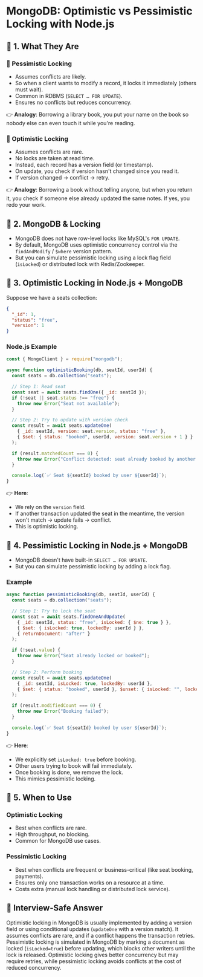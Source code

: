 # MongoDB: Optimistic vs Pessimistic Locking with Node.js

## 📌 1. What They Are

### 🔑 Pessimistic Locking

* Assumes conflicts are likely.
* So when a client wants to modify a record, it locks it immediately (others must wait).
* Common in RDBMS (`SELECT … FOR UPDATE`).
* Ensures no conflicts but reduces concurrency.

👉 **Analogy**: Borrowing a library book, you put your name on the book so nobody else can even touch it while you're reading.

### 🔑 Optimistic Locking

* Assumes conflicts are rare.
* No locks are taken at read time.
* Instead, each record has a version field (or timestamp).
* On update, you check if version hasn't changed since you read it.
* If version changed → conflict → retry.

👉 **Analogy**: Borrowing a book without telling anyone, but when you return it, you check if someone else already updated the same notes. If yes, you redo your work.

## 📌 2. MongoDB & Locking

* MongoDB does not have row-level locks like MySQL's `FOR UPDATE`.
* By default, MongoDB uses optimistic concurrency control via the `findAndModify` / `$where` version pattern.
* But you can simulate pessimistic locking using a lock flag field (`isLocked`) or distributed lock with Redis/Zookeeper.

## 📌 3. Optimistic Locking in Node.js + MongoDB

Suppose we have a seats collection:

```json
{
  "_id": 1,
  "status": "free",
  "version": 1
}
```

### Node.js Example

```javascript
const { MongoClient } = require("mongodb");

async function optimisticBooking(db, seatId, userId) {
  const seats = db.collection("seats");

  // Step 1: Read seat
  const seat = await seats.findOne({ _id: seatId });
  if (!seat || seat.status !== "free") {
    throw new Error("Seat not available");
  }

  // Step 2: Try to update with version check
  const result = await seats.updateOne(
    { _id: seatId, version: seat.version, status: "free" },
    { $set: { status: "booked", userId, version: seat.version + 1 } }
  );

  if (result.matchedCount === 0) {
    throw new Error("Conflict detected: seat already booked by another user");
  }

  console.log(`✅ Seat ${seatId} booked by user ${userId}`);
}
```

👉 **Here**:
* We rely on the `version` field.
* If another transaction updated the seat in the meantime, the version won't match → update fails → conflict.
* This is optimistic locking.

## 📌 4. Pessimistic Locking in Node.js + MongoDB

* MongoDB doesn't have built-in `SELECT … FOR UPDATE`.
* But you can simulate pessimistic locking by adding a lock flag.

### Example

```javascript
async function pessimisticBooking(db, seatId, userId) {
  const seats = db.collection("seats");

  // Step 1: Try to lock the seat
  const seat = await seats.findOneAndUpdate(
    { _id: seatId, status: "free", isLocked: { $ne: true } },
    { $set: { isLocked: true, lockedBy: userId } },
    { returnDocument: "after" }
  );

  if (!seat.value) {
    throw new Error("Seat already locked or booked");
  }

  // Step 2: Perform booking
  const result = await seats.updateOne(
    { _id: seatId, isLocked: true, lockedBy: userId },
    { $set: { status: "booked", userId }, $unset: { isLocked: "", lockedBy: "" } }
  );

  if (result.modifiedCount === 0) {
    throw new Error("Booking failed");
  }

  console.log(`✅ Seat ${seatId} booked by user ${userId}`);
}
```

👉 **Here**:
* We explicitly set `isLocked: true` before booking.
* Other users trying to book will fail immediately.
* Once booking is done, we remove the lock.
* This mimics pessimistic locking.

## 📌 5. When to Use

### Optimistic Locking
* Best when conflicts are rare.
* High throughput, no blocking.
* Common for MongoDB use cases.

### Pessimistic Locking
* Best when conflicts are frequent or business-critical (like seat booking, payments).
* Ensures only one transaction works on a resource at a time.
* Costs extra (manual lock handling or distributed lock service).

## 🎯 Interview-Safe Answer

Optimistic locking in MongoDB is usually implemented by adding a version field or using conditional updates (`updateOne` with a version match). It assumes conflicts are rare, and if a conflict happens the transaction retries. Pessimistic locking is simulated in MongoDB by marking a document as locked (`isLocked=true`) before updating, which blocks other writers until the lock is released. Optimistic locking gives better concurrency but may require retries, while pessimistic locking avoids conflicts at the cost of reduced concurrency.